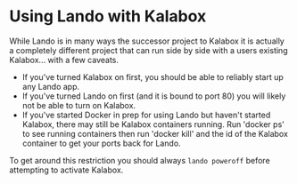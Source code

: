 Using Lando with Kalabox
========================

While Lando is in many ways the successor project to Kalabox it is actually a completely different project that can run side by side with a users existing Kalabox... with a few caveats.

*  If you've turned Kalabox on first, you should be able to reliably start up any Lando app.
*  If you've turned Lando on first (and it is bound to port 80) you will likely not be able to turn on Kalabox.
*  If you've started Docker in prep for using Lando but haven't started Kalabox, there may still be Kalabox containers running. Run 'docker ps' to see running containers then run 'docker kill' and the id of the Kalabox container to get your ports back for Lando. 

To get around this restriction you should always `lando poweroff` before attempting to activate Kalabox.
